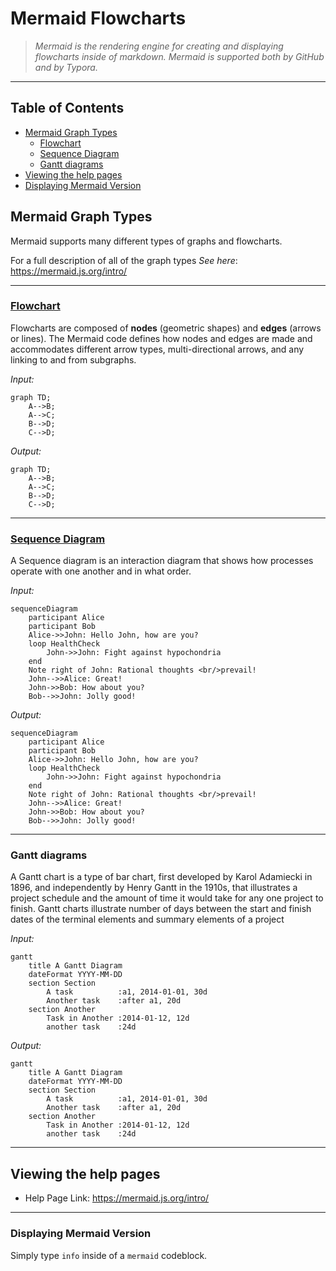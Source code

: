 # Mermaid Flowcharts

> *Mermaid is the rendering engine for creating and displaying flowcharts inside of markdown. Mermaid is supported both by GitHub and by Typora.*

---

## Table of Contents

- [Mermaid Graph Types](#mermaid-graph-types)
  - [Flowchart](#flowchart)
  - [Sequence Diagram](#sequence-diagram)
  - [Gantt diagrams](#gantt-diagrams)
- [Viewing the help pages](#viewing-the-help-pages)
- [Displaying Mermaid Version](#displaying-mermaid-version)

## Mermaid Graph Types

Mermaid supports many different types of graphs and flowcharts.

For a full description of all of the graph types 
*See here*: https://mermaid.js.org/intro/

---

### [Flowchart](https://mermaid.js.org/syntax/flowchart.html?id=flowcharts-basic-syntax)

Flowcharts are composed of **nodes** (geometric shapes) and **edges** (arrows or lines). The Mermaid code defines how nodes and edges are made and accommodates different arrow types, multi-directional arrows, and any linking to and from subgraphs.

*Input:*

```
graph TD;
    A-->B;
    A-->C;
    B-->D;
    C-->D;
```

*Output:*

```mermaid
graph TD;
    A-->B;
    A-->C;
    B-->D;
    C-->D;
```

---

### [Sequence Diagram](https://mermaid.js.org/syntax/sequenceDiagram.html)

A Sequence diagram is an interaction diagram that shows how processes operate with one another and in what order.

*Input:*

```
sequenceDiagram
    participant Alice
    participant Bob
    Alice->>John: Hello John, how are you?
    loop HealthCheck
        John->>John: Fight against hypochondria
    end
    Note right of John: Rational thoughts <br/>prevail!
    John-->>Alice: Great!
    John->>Bob: How about you?
    Bob-->>John: Jolly good!
```

*Output:*

```mermaid
sequenceDiagram
    participant Alice
    participant Bob
    Alice->>John: Hello John, how are you?
    loop HealthCheck
        John->>John: Fight against hypochondria
    end
    Note right of John: Rational thoughts <br/>prevail!
    John-->>Alice: Great!
    John->>Bob: How about you?
    Bob-->>John: Jolly good!
```

---

### Gantt diagrams

A Gantt chart is a type of bar chart, first developed by Karol Adamiecki in 1896, and independently by Henry Gantt in the 1910s, that illustrates a project schedule and the amount of time it would take for any one project to finish. Gantt charts illustrate number of days between the start and finish dates of the terminal elements and summary elements of a project

*Input:*

```
gantt
    title A Gantt Diagram
    dateFormat YYYY-MM-DD
    section Section
        A task          :a1, 2014-01-01, 30d
        Another task    :after a1, 20d
    section Another
        Task in Another :2014-01-12, 12d
        another task    :24d
```

*Output:*

```mermaid
gantt
    title A Gantt Diagram
    dateFormat YYYY-MM-DD
    section Section
        A task          :a1, 2014-01-01, 30d
        Another task    :after a1, 20d
    section Another
        Task in Another :2014-01-12, 12d
        another task    :24d
```

---

## Viewing the help pages

- Help Page Link: https://mermaid.js.org/intro/

----

### Displaying Mermaid Version

Simply type `info` inside of a `mermaid` codeblock.
